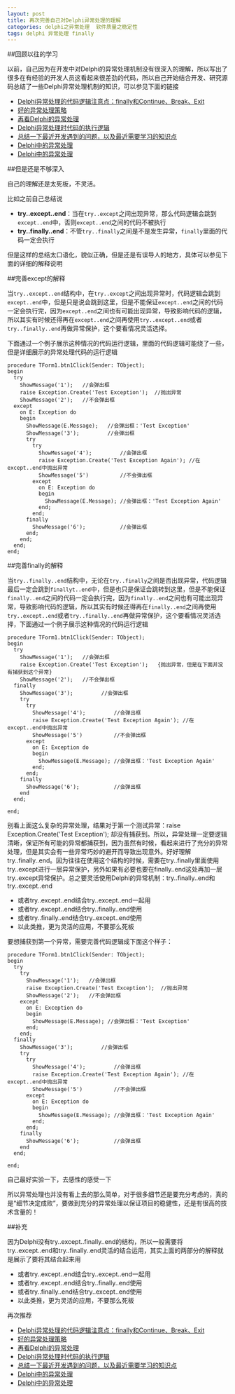```yaml
---
layout: post
title: 再次完善自己对Delphi异常处理的理解
categories: delphi之异常处理  软件质量之稳定性 
tags: delphi 异常处理 finally
---
```


##回顾以往的学习

以前，自己因为在开发中对Delphi的异常处理机制没有很深入的理解，所以写出了很多在有经验的开发人员这看起来很差劲的代码，所以自己开始结合开发、研究源码总结了一些Delphi异常处理机制的知识，可以参见下面的链接

* [Delphi异常处理的代码逻辑注意点：finally和Continue、Break、Exit](http://www.xumenger.com/delphi-finally-break-continue-exit-20160202/)
* [好的异常处理策略](http://www.xumenger.com/delphi-except-20160128/)
* [再看Delphi的异常处理](http://www.xumenger.com/delphi-except-20160116/)
* [Delphi异常处理时代码的执行逻辑](http://www.xumenger.com/delphi-exception-20151201/)
* [总结一下最近开发遇到的问题，以及最近需要学习的知识点](http://www.xumenger.com/learn-plan-20151123/)
* [Delphi中的异常处理](http://www.xumenger.com/delphi-exception-20150428/)
* [Delphi中的异常处理](http://www.xumenger.com/delphi-exception/)

##但是还是不够深入

自己的理解还是太死板，不灵活。

比如之前自己总结说

* **try..except..end**：当在`try..except`之间出现异常，那么代码逻辑会跳到`except..end`中，否则`except..end`之间的代码不被执行
* **try..finally..end**：不管`try..finally`之间是不是发生异常，`finally`里面的代码一定会执行

但是这样的总结太口语化，貌似正确，但是还是有误导人的地方，具体可以参见下面的详细的解释说明

##完善except的解释

当`try..except..end`结构中，在`try..except`之间出现异常时，代码逻辑会跳到`except..end`中，但是只是说会跳到这里，但是不能保证`except..end`之间的代码一定会执行完，因为`except..end`之间也有可能出现异常，导致影响代码的逻辑，所以其实有时候还得再在`except..end`之间再使用`try..except..end`或者`try..finally..end`再做异常保护，这个要看情况灵活选择。

下面通过一个例子展示这种情况的代码运行逻辑，里面的代码逻辑可能绕了一些，但是详细展示的异常处理代码的运行逻辑

```
procedure TForm1.btn1Click(Sender: TObject);
begin
  try
    ShowMessage('1');   //会弹出框
    raise Exception.Create('Test Exception');  //抛出异常
    ShowMessage('2');   //不会弹出框
  except
    on E: Exception do
    begin
      ShowMessage(E.Message);   //会弹出框：'Test Exception'
      ShowMessage('3');         //会弹出框
      try
        try
          ShowMessage('4');         //会弹出框
          raise Exception.Create('Test Exception Again'); //在except..end中抛出异常
          ShowMessage('5')          //不会弹出框
        except
          on E: Exception do
          begin
            ShowMessage(E.Message); //会弹出框：'Test Exception Again'
          end;
        end;
      finally
        ShowMessage('6');           //会弹出框
      end;
    end;
  end;
end;
```

##完善finally的解释

当`try..finally..end`结构中，无论在`try..finally`之间是否出现异常，代码逻辑最后一定会跳到`finallyt..end`中，但是也只是保证会跳转到这里，但是不能保证`finally..end`之间的代码一定会执行完，因为`finally..end`之间也有可能出现异常，导致影响代码的逻辑，所以其实有时候还得再在`finally..end`之间再使用`try..except..end`或者`try..finally..end`再做异常保护，这个要看情况灵活选择，下面通过一个例子展示这种情况的代码运行逻辑

```
procedure TForm1.btn1Click(Sender: TObject);
begin
  try
    ShowMessage('1');   //会弹出框
    raise Exception.Create('Test Exception');   {抛出异常，但是在下面并没有捕获到这个异常}  
    ShowMessage('2');   //不会弹出框
  finally
    ShowMessage('3');         //会弹出框
    try
      try
        ShowMessage('4');         //会弹出框
        raise Exception.Create('Test Exception Again'); //在except..end中抛出异常
        ShowMessage('5')          //不会弹出框
      except
        on E: Exception do
        begin
          ShowMessage(E.Message); //会弹出框：'Test Exception Again'
        end;
      end;
    finally
      ShowMessage('6');           //会弹出框
    end
  end;

end;
```

别看上面这么复杂的异常处理，结果对于第一个测试异常：raise Exception.Create('Test Exception'); 却没有捕获到。所以，异常处理一定要逻辑清晰，保证所有可能的异常都捕获到，因为虽然有时候，看起来进行了充分的异常处理，但是其实会有一些异常巧妙的避开而导致出现意外。好好理解try..finally..end。因为往往在使用这个结构的时候，需要在try..finally里面使用try..except进行一层异常保护，另外如果有必要也要在finally..end这处再加一层try..except异常保护。总之要灵活使用Delphi的异常机制：try..finally..end和try..except..end

* 或者try..except..end结合try..except..end一起用
* 或者try..except..end结合try..finally..end使用
* 或者try..finally..end结合try..except..end使用
* 以此类推，更为灵活的应用，不要那么死板

要想捕获到第一个异常，需要完善代码逻辑成下面这个样子：

```
procedure TForm1.btn1Click(Sender: TObject);
begin
  try
    try
      ShowMessage('1');   //会弹出框
      raise Exception.Create('Test Exception');  //抛出异常
      ShowMessage('2');   //不会弹出框
    except
      on E: Exception do
      begin
        ShowMessage(E.Message); //会弹出框：'Test Exception'
      end;
    end;
  finally
    ShowMessage('3');         //会弹出框
    try
      try
        ShowMessage('4');         //会弹出框
        raise Exception.Create('Test Exception Again'); //在except..end中抛出异常
        ShowMessage('5')          //不会弹出框
      except
        on E: Exception do
        begin
          ShowMessage(E.Message); //会弹出框：'Test Exception Again'
        end;
      end;
    finally
      ShowMessage('6');           //会弹出框
    end
  end;

end;
```

自己最好实验一下，去感性的感受一下

所以异常处理也并没有看上去的那么简单，对于很多细节还是要充分考虑的，真的是“细节决定成败”，要做到充分的异常处理以保证项目的稳健性，还是有很高的技术含量的！

##补充

因为Delphi没有try..except..finally..end的结构，所以一般需要将try..except..end和try..finally..end灵活的结合运用，其实上面的两部分的解释就是展示了要将其结合起来用

* 或者try..except..end结合try..except..end一起用
* 或者try..except..end结合try..finally..end使用
* 或者try..finally..end结合try..except..end使用
* 以此类推，更为灵活的应用，不要那么死板

再次推荐

* [Delphi异常处理的代码逻辑注意点：finally和Continue、Break、Exit](http://www.xumenger.com/delphi-finally-break-continue-exit-20160202/)
* [好的异常处理策略](http://www.xumenger.com/delphi-except-20160128/)
* [再看Delphi的异常处理](http://www.xumenger.com/delphi-except-20160116/)
* [Delphi异常处理时代码的执行逻辑](http://www.xumenger.com/delphi-exception-20151201/)
* [总结一下最近开发遇到的问题，以及最近需要学习的知识点](http://www.xumenger.com/learn-plan-20151123/)
* [Delphi中的异常处理](http://www.xumenger.com/delphi-exception-20150428/)
* [Delphi中的异常处理](http://www.xumenger.com/delphi-exception/)
